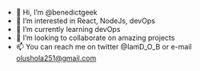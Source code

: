 - 👋 Hi, I’m @benedictgeek
- 👀 I’m interested in React, NodeJs, devOps
- 🌱 I’m currently learning devOps
- 💞️ I’m looking to collaborate on amazing projects
- 📫 You can reach me on twitter @IamD_O_B or e-mail olushola251@gmail.com 

<!---
benedictgeek/benedictgeek is a ✨ special ✨ repository because its `README.md` (this file) appears on your GitHub profile.
You can click the Preview link to take a look at your changes.
--->
